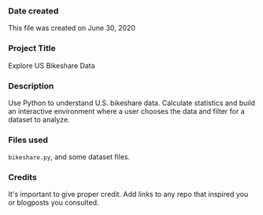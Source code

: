 ### Date created
This file was created on June 30, 2020

### Project Title
Explore US Bikeshare Data

### Description
Use Python to understand U.S. bikeshare data.  Calculate statistics and build an interactive environment where a user chooses the data and filter for a dataset to analyze.

### Files used
`bikeshare.py`, and some dataset files.

### Credits
It's important to give proper credit. Add links to any repo that inspired you or blogposts you consulted.
